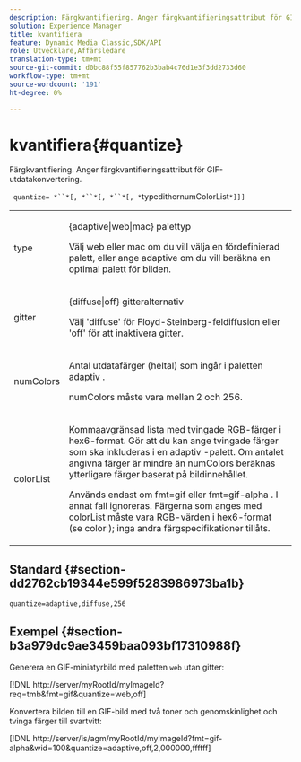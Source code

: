 ```yaml
---
description: Färgkvantifiering. Anger färgkvantifieringsattribut för GIF-utdatakonvertering.
solution: Experience Manager
title: kvantifiera
feature: Dynamic Media Classic,SDK/API
role: Utvecklare,Affärsledare
translation-type: tm+mt
source-git-commit: d0bc88f55f857762b3bab4c76d1e3f3dd2733d60
workflow-type: tm+mt
source-wordcount: '191'
ht-degree: 0%

---
```



# kvantifiera{#quantize}

Färgkvantifiering. Anger färgkvantifieringsattribut för GIF-utdatakonvertering.

` quantize= *``*[, *``*[, *``*[, *`typedithernumColorList`*]]]`

<table id="simpletable_6BF155FCB8224E7EBFC8D8375AD26A71"> 
 <tr class="strow"> 
  <td class="stentry"> <p> <span class="codeph"> <span class="varname"> type  </span> </span> </p> </td> 
  <td class="stentry"> <p> <span class="codeph"> {adaptive|web|mac}  </span> palettyp </p> <p>Välj <span class="codeph"> web </span> eller <span class="codeph"> mac </span> om du vill välja en fördefinierad palett, eller ange <span class="codeph"> adaptive </span> om du vill beräkna en optimal palett för bilden. </p> </td> 
 </tr> 
 <tr class="strow"> 
  <td class="stentry"> <p> <span class="codeph"> <span class="varname"> gitter  </span> </span> </p> </td> 
  <td class="stentry"> <p> <span class="codeph"> {diffuse|off}  </span> gitteralternativ </p> <p>Välj 'diffuse' för Floyd-Steinberg-feldiffusion eller 'off' för att inaktivera gitter. </p> </td> 
 </tr> 
 <tr class="strow"> 
  <td class="stentry"> <p> <span class="codeph"> <span class="varname"> numColors  </span> </span> </p> </td> 
  <td class="stentry"> <p>Antal utdatafärger (heltal) som ingår i paletten <span class="codeph"> adaptiv </span>. </p> <p> <span class="codeph"> <span class="varname"> numColors  </span> </span> måste vara mellan 2 och 256. </p> </td> 
 </tr> 
 <tr class="strow"> 
  <td class="stentry"> <p> <span class="codeph"> <span class="varname"> colorList  </span> </span> </p> </td> 
  <td class="stentry"> <p>Kommaavgränsad lista med tvingade RGB-färger i hex6-format. Gör att du kan ange tvingade färger som ska inkluderas i en <span class="codeph"> adaptiv </span>-palett. Om antalet angivna färger är mindre än <span class="codeph"> numColors </span> beräknas ytterligare färger baserat på bildinnehållet. </p> <p>Används endast om <span class="codeph"> fmt=gif </span> eller <span class="codeph"> fmt=gif-alpha </span>. I annat fall ignoreras. Färgerna som anges med <span class="codeph"> <span class="varname"> colorList </span> </span> måste vara RGB-värden i hex6-format (se <span class="codeph"> color </span>); inga andra färgspecifikationer tillåts. </p> </td> 
 </tr> 
</table>

## Standard {#section-dd2762cb19344e599f5283986973ba1b}

`quantize=adaptive,diffuse,256`

## Exempel {#section-b3a979dc9ae3459baa093bf17310988f}

Generera en GIF-miniatyrbild med paletten `web` utan gitter:

[!DNL http://server/myRootId/myImageId?req=tmb&fmt=gif&quantize=web,off]

Konvertera bilden till en GIF-bild med två toner och genomskinlighet och tvinga färger till svartvitt:

[!DNL http://server/is/agm/myRootId/myImageId?fmt=gif-alpha&wid=100&quantize=adaptive,off,2,000000,ffffff]
